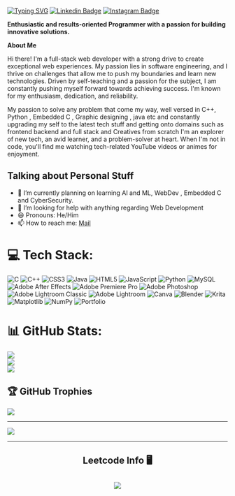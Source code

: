 
[![Typing SVG](https://readme-typing-svg.demolab.com/?lines=Hey+there+👋,+I'm+Nikhil; )](https://git.io/typing-svg)
[![Linkedin Badge](https://img.shields.io/badge/-LinkedIn-0e76a8?style=flat-square&logo=Linkedin&logoColor=white)](https://linkedin.com/in/nikhilcp05)
[![Instagram Badge](https://img.shields.io/badge/-Instagram-e4405f?style=flat-square&logo=Instagram&logoColor=white)](https://instagram.com/nikhill.xp)

**Enthusiastic and results-oriented Programmer with a passion for building innovative solutions.**

**About Me**

Hi there! I'm a full-stack web developer with a strong drive to create exceptional web experiences. My passion lies in software engineering, and I thrive on challenges that allow me to push my boundaries and learn new technologies. Driven by self-teaching and a passion for the subject, I am constantly pushing myself forward towards achieving success. I'm known for my enthusiasm, dedication, and reliability. 

My passion to solve any problem that come my way, well versed in C++, Python , Embedded C , Graphic designing , java etc and constantly upgrading my self to the latest tech stuff and getting onto domains such as frontend backend and full stack  and Creatives from scratch I'm an explorer of new tech, an avid learner, and a problem-solver at heart. When I'm not in code, you'll find me watching tech-related YouTube videos or animes for enjoyment.

## **Talking about Personal Stuff**
- 🌱 I’m currently planning on learning AI and ML, WebDev , Embedded C and CyberSecurity.
- 🤔 I’m looking for help with anything regarding Web Development
- 😄 Pronouns: He/Him
- 📫 How to reach me: [Mail](mailto:cpnikhil05@gmail.com) 


# 💻 Tech Stack:
![C](https://img.shields.io/badge/c-%2300599C.svg?style=for-the-badge&logo=c&logoColor=white) ![C++](https://img.shields.io/badge/c++-%2300599C.svg?style=for-the-badge&logo=c%2B%2B&logoColor=white) ![CSS3](https://img.shields.io/badge/css3-%231572B6.svg?style=for-the-badge&logo=css3&logoColor=white) ![Java](https://img.shields.io/badge/java-%23ED8B00.svg?style=for-the-badge&logo=openjdk&logoColor=white) ![HTML5](https://img.shields.io/badge/html5-%23E34F26.svg?style=for-the-badge&logo=html5&logoColor=white) ![JavaScript](https://img.shields.io/badge/javascript-%23323330.svg?style=for-the-badge&logo=javascript&logoColor=%23F7DF1E) ![Python](https://img.shields.io/badge/python-3670A0?style=for-the-badge&logo=python&logoColor=ffdd54) ![MySQL](https://img.shields.io/badge/mysql-4479A1.svg?style=for-the-badge&logo=mysql&logoColor=white) ![Adobe After Effects](https://img.shields.io/badge/Adobe%20After%20Effects-9999FF.svg?style=for-the-badge&logo=Adobe%20After%20Effects&logoColor=white) ![Adobe Premiere Pro](https://img.shields.io/badge/Adobe%20Premiere%20Pro-9999FF.svg?style=for-the-badge&logo=Adobe%20Premiere%20Pro&logoColor=white) ![Adobe Photoshop](https://img.shields.io/badge/adobe%20photoshop-%2331A8FF.svg?style=for-the-badge&logo=adobe%20photoshop&logoColor=white) ![Adobe Lightroom Classic](https://img.shields.io/badge/Adobe%20Lightroom%20Classic-31A8FF.svg?style=for-the-badge&logo=Adobe%20Lightroom%20Classic&logoColor=white) ![Adobe Lightroom](https://img.shields.io/badge/Adobe%20Lightroom-31A8FF.svg?style=for-the-badge&logo=Adobe%20Lightroom&logoColor=white) ![Canva](https://img.shields.io/badge/Canva-%2300C4CC.svg?style=for-the-badge&logo=Canva&logoColor=white) ![Blender](https://img.shields.io/badge/blender-%23F5792A.svg?style=for-the-badge&logo=blender&logoColor=white) ![Krita](https://img.shields.io/badge/Krita-203759?style=for-the-badge&logo=krita&logoColor=EEF37B) ![Matplotlib](https://img.shields.io/badge/Matplotlib-%23ffffff.svg?style=for-the-badge&logo=Matplotlib&logoColor=black) ![NumPy](https://img.shields.io/badge/numpy-%23013243.svg?style=for-the-badge&logo=numpy&logoColor=white) ![Portfolio](https://img.shields.io/badge/Portfolio-%23000000.svg?style=for-the-badge&logo=firefox&logoColor=#FF7139)
# 📊 GitHub Stats:
![](https://github-readme-stats.vercel.app/api?username=Nikhil-cp1905&theme=blue-green&hide_border=false&include_all_commits=true&count_private=false)<br/>
![](https://github-readme-streak-stats.herokuapp.com/?user=Nikhil-cp1905&theme=blue-green&hide_border=false)<br/>
![](https://github-readme-stats.vercel.app/api/top-langs/?username=Nikhil-cp1905&theme=blue-green&hide_border=false&include_all_commits=true&count_private=false&layout=compact)

## 🏆 GitHub Trophies
![](https://github-profile-trophy.vercel.app/?username=Nikhil-cp1905&theme=blue-green&no-frame=false&no-bg=true&margin-w=4)



---
[![](https://visitcount.itsvg.in/api?id=Nikhil-cp1905&icon=2&color=0)](https://visitcount.itsvg.in)

-----

<div align="center"> 


<h2 align="center">Leetcode Info 🖥️ <h2>  
<p align="center">
  
  <img  align=top flex-grow=1 src="https://leetcard.jacoblin.cool/Nikhil_cp?theme=dark&font=Nunito&ext=heatmap" />  
</p>

<br/><br/>
